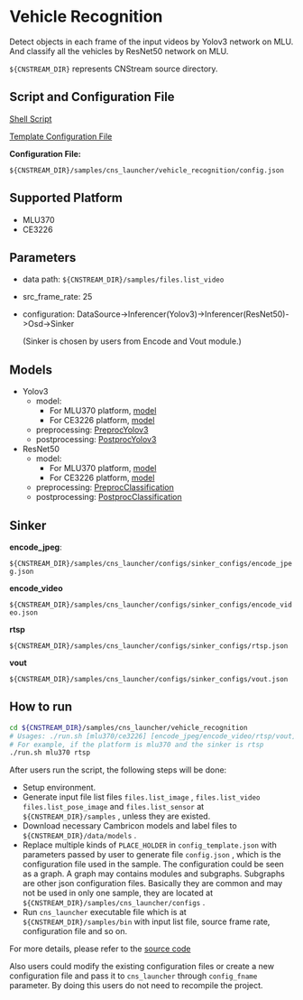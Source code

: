 # Vehicle Recognition

Detect objects in each frame of the input videos by Yolov3 network on MLU. And classify all the vehicles by ResNet50 network on MLU.

``${CNSTREAM_DIR}`` represents CNStream source directory.

## Script and Configuration File

[Shell Script](./run.sh)

[Template Configuration File](./config_template.json)

**Configuration File:**

 ``${CNSTREAM_DIR}/samples/cns_launcher/vehicle_recognition/config.json``

## Supported Platform

- MLU370
- CE3226

## Parameters

- data path: ``${CNSTREAM_DIR}/samples/files.list_video``
- src_frame_rate: 25
- configuration: DataSource->Inferencer(Yolov3)->Inferencer(ResNet50)->Osd->Sinker

  (Sinker is chosen by users from Encode and Vout module.)

## Models

- Yolov3
  - model:
    - For MLU370 platform, [model](http://video.cambricon.com/models/magicmind/v0.13.0/yolov3_v0.13.0_4b_rgb_uint8.magicmind)
    - For CE3226 platform, [model](http://video.cambricon.com/models/magicmind/v0.13.0/yolov3_v0.13.0_4b_rgb_uint8.magicmind)
  - preprocessing: [PreprocYolov3](../../common/preprocess/preprocess_yolov3.cpp)
  - postprocessing: [PostprocYolov3](../../common/postprocess/postprocess_yolov3.cpp)
- ResNet50
  - model:
    - For MLU370 platform, [model](http://video.cambricon.com/models/magicmind/v0.13.0/resnet50_v0.13.0_4b_rgb_uint8.magicmind)
    - For CE3226 platform, [model](http://video.cambricon.com/models/magicmind/v0.13.0/resnet50_v0.13.0_4b_rgb_uint8.magicmind)
  - preprocessing: [PreprocClassification](../../common/preprocess/preprocess_classification.cpp)
  - postprocessing: [PostprocClassification](../../common/postprocess/postprocess_classification.cpp)

## Sinker

**encode_jpeg**:

``${CNSTREAM_DIR}/samples/cns_launcher/configs/sinker_configs/encode_jpeg.json``

**encode_video**

``${CNSTREAM_DIR}/samples/cns_launcher/configs/sinker_configs/encode_video.json``

**rtsp**

``${CNSTREAM_DIR}/samples/cns_launcher/configs/sinker_configs/rtsp.json``

**vout**

``${CNSTREAM_DIR}/samples/cns_launcher/configs/sinker_configs/vout.json``

## How to run

```sh
cd ${CNSTREAM_DIR}/samples/cns_launcher/vehicle_recognition
# Usages: ./run.sh [mlu370/ce3226] [encode_jpeg/encode_video/rtsp/vout]
# For example, if the platform is mlu370 and the sinker is rtsp
./run.sh mlu370 rtsp
```


After users run the script, the following steps will be done:

- Setup environment.
- Generate input file list files ``files.list_image`` , ``files.list_video`` ``files.list_pose_image`` and ``files.list_sensor`` at ``${CNSTREAM_DIR}/samples`` , unless they are existed.
- Download necessary Cambricon models and label files to ``${CNSTREAM_DIR}/data/models`` .
- Replace multiple kinds of ``PLACE_HOLDER`` in ``config_template.json`` with parameters passed by user to generate file ``config.json`` , which is the configuration file used in the sample. The configuration could be seen as a graph. A graph may contains modules and subgraphs. Subgraphs are other json configuration files. Basically they are common and may not be used in only one sample, they are located at ``${CNSTREAM_DIR}/samples/cns_launcher/configs`` .
- Run ``cns_launcher`` executable file which is at ``${CNSTREAM_DIR}/samples/bin`` with input list file, source frame rate, configuration file and so on.



For more details, please refer to the [source code](../cns_launcher.cpp)

Also users could modify the existing configuration files or create a new configuration file and pass it to ``cns_launcher`` through ``config_fname`` parameter. By doing this users do not need to recompile the project.